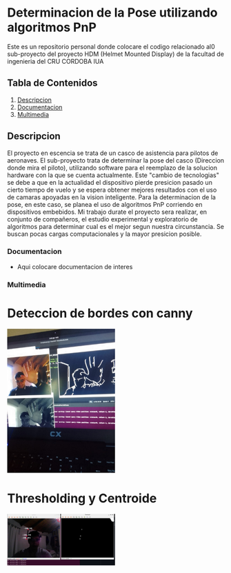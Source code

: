 # Determinacion de la Pose utilizando algoritmos PnP
Este es un repositorio personal donde colocare el codigo relacionado al0 sub-proyecto del proyecto HDM (Helmet Mounted Display) de la facultad de ingenieria del CRU CORDOBA IUA


## Tabla de Contenidos

1. [Descripcion](#Descripcion)
2. [Documentacion](#Documentacion)
3. [Multimedia](#Multimedia)

## Descripcion
El proyecto en escencia se trata de un casco de asistencia para pilotos de aeronaves.
El sub-proyecto trata de determinar la pose del casco (Direccion donde mira el piloto), utilizando software para el reemplazo de la solucion hardware con la que se cuenta actualmente. Este "cambio de tecnologias"
se debe a que en la actualidad
el dispositivo pierde presicion pasado un cierto tiempo de vuelo y se espera obtener mejores resultados con el uso de camaras apoyadas en la vision inteligente.
Para la determinacion de la pose, en este caso, se planea el uso de algoritmos PnP corriendo en dispositivos embebidos.
Mi trabajo durate el proyecto sera realizar, en conjunto de compañeros, el estudio experimental y exploratorio de algoritmos para determinar cual es el mejor segun nuestra circunstancia.
Se buscan pocas cargas computacionales y la mayor presicion posible.

### Documentacion

- Aqui colocare documentacion de interes

### Multimedia
# Deteccion de bordes con canny
<img src="Documentation/Canny(1).jpeg" alt="Deteccion de bordes" width="250"/>

# Thresholding y Centroide
<img src="Documentation/Thresholding y Centroide.png" alt="Thresholding y Centroide" width="250"/>